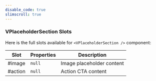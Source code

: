 ```yaml
---
disable_code: true
slimscroll: true
---
```


### VPlaceholderSection Slots

Here is the full slots available for `<VPlaceholderSection />` component:

| Slot    | Properties                          | Description               |
| ------- | ----------------------------------- | ------------------------- |
| #image  | <span class="is-null">`null`</span> | Image placeholder content |
| #action | <span class="is-null">`null`</span> | Action CTA content        |
